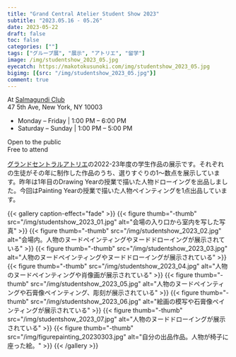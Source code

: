 ```yaml
---
title: "Grand Central Atelier Student Show 2023"
subtitle: "2023.05.16 - 05.26"
date: 2023-05-22
draft: false
toc: false
categories: [""]
tags: ["グループ展", "展示", "アトリエ", "留学"]
image: /img/studentshow_2023_05.jpg
eyecatch: https://makotokusunoki.com/img/studentshow_2023_05.jpg
bigimg: [{src: "/img/studentshow_2023_05.jpg"}]
comment: true
---
```

At [Salmagundi Club](https://salmagundi.org/)  
47 5th Ave, New York, NY 10003
- Monday – Friday | 1:00 PM – 6:00 PM
- Saturday – Sunday | 1:00 PM – 5:00 PM  

Open to the public  
Free to attend

[グランドセントラルアトリエ](https://grandcentralatelier.org/)の2022-23年度の学生作品の展示です。それぞれの生徒がその年に制作した作品のうち、選りすぐりの1～数点を展示しています。昨年は1年目のDrawing Yearの授業で描いた人物ドローイングを出品しました。今回はPainting Yearの授業で描いた人物ペインティングを1点出品しています。

{{< gallery caption-effect="fade" >}}
  {{< figure thumb="-thumb" src="/img/studentshow_2023_01.jpg" alt="会場の入り口から室内を写した写真" >}}
  {{< figure thumb="-thumb" src="/img/studentshow_2023_02.jpg" alt="会場内。人物のヌードペインティングやヌードドローイングが展示されている" >}}
  {{< figure thumb="-thumb" src="/img/studentshow_2023_03.jpg" alt="人物のヌードペインティングやヌードドローイングが展示されている" >}}
  {{< figure thumb="-thumb" src="/img/studentshow_2023_04.jpg" alt="人物のヌードペインティングや肖像画が展示されている" >}}
  {{< figure thumb="-thumb" src="/img/studentshow_2023_05.jpg" alt="人物のヌードペインティングや石膏像ペインティング、彫刻が展示されている" >}}
  {{< figure thumb="-thumb" src="/img/studentshow_2023_06.jpg" alt="絵画の模写や石膏像ペインティングが展示されている" >}}
  {{< figure thumb="-thumb" src="/img/studentshow_2023_07.jpg" alt="人物のヌードドローイングが展示されている" >}}
  {{< figure thumb="-thumb" src="/img/figurepainting_20230303.jpg" alt="自分の出品作品。人物が椅子に座った絵。" >}}
{{< /gallery >}}

